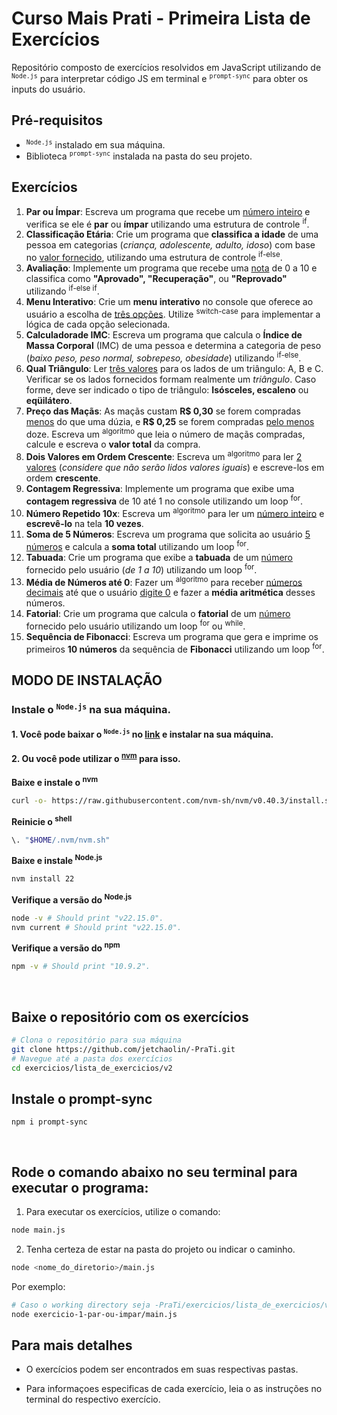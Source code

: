 # **Curso Mais Prati - Primeira Lista de Exercícios**

Repositório composto de exercícios resolvidos em JavaScript utilizando de <sup>`Node.js`</sup> para interpretar código JS em terminal e <sup>`prompt-sync`</sup> para obter os inputs do usuário.

## **Pré-requisitos**

* <sup>`Node.js`</sup> instalado em sua máquina.
* Biblioteca <sup>`prompt-sync`</sup> instalada na pasta do seu projeto.

## **Exercícios**

1. **Par ou Ímpar**: Escreva um programa que recebe um <ins>número inteiro</ins> e verifica se ele é **par** ou **ímpar**
 utilizando uma estrutura de controle <sup>if</sup>.
2. **Classificação Etária**: Crie um programa que **classifica a idade** de uma pessoa em categorias (*criança,
 adolescente, adulto, idoso*) com base no <ins>valor fornecido</ins>, utilizando uma estrutura de
 controle <sup>if-else</sup>.
3. **Avaliação**: Implemente um programa que recebe uma <ins>nota</ins> de 0 a 10 e classifica como
 **"Aprovado", "Recuperação"**, ou **"Reprovado"** utilizando <sup>if-else if</sup>.
4. **Menu Interativo**: Crie um **menu interativo** no console que oferece ao usuário a escolha de <ins>três opções</ins>.
 Utilize <sup>switch-case</sup> para implementar a lógica de cada opção selecionada.
5. **Calculadorade IMC**: Escreva um programa que calcula o **Índice de Massa Corporal** (IMC) de uma pessoa e
 determina a categoria de peso (*baixo peso, peso normal, sobrepeso, obesidade*)
 utilizando <sup>if-else</sup>.
6. **Qual Triângulo**: Ler <ins>três valores</ins> para os lados de um triângulo: A, B e C. Verificar se os lados fornecidos
 formam realmente um *triângulo*. Caso forme, deve ser indicado o tipo de triângulo:
 **Isósceles, escaleno** ou **eqüilátero**.
7. **Preço das Maçãs**: As maçãs custam **R$ 0,30** se forem compradas <ins>menos</ins> do que uma dúzia, e **R$ 0,25** se
 forem compradas <ins>pelo menos</ins> doze. Escreva um <sup>algoritmo</sup> que leia o número de maçãs
 compradas, calcule e escreva o **valor total** da compra.
8. **Dois Valores em Ordem Crescente**: Escreva um <sup>algoritmo</sup> para ler <ins>2 valores</ins> (*considere que não serão lidos valores iguais*)
 e escreve-los em ordem **crescente**.
9. **Contagem Regressiva**: Implemente um programa que exibe uma **contagem regressiva** de 10 até 1 no console
 utilizando um loop <sup>for</sup>.
10. **Número Repetido 10x**: Escreva um <sup>algoritmo</sup> para ler um <ins>número inteiro</ins> e **escrevê-lo** na tela **10 vezes**.
11. **Soma de 5 Números**: Escreva um programa que solicita ao usuário <ins>5 números</ins> e calcula a **soma total**
 utilizando um loop <sup>for</sup>.
12. **Tabuada**: Crie um programa que exibe a **tabuada** de um <ins>número</ins> fornecido pelo usuário (*de 1 a 10*) utilizando um loop <sup>for</sup>.
13. **Média de Números até 0**:  Fazer um <sup>algoritmo</sup> para receber <ins>números decimais</ins> até que o usuário <ins>digite 0</ins> e fazer
 a **média aritmética** desses números.
14. **Fatorial**: Crie um programa que calcula o **fatorial** de um <ins>número</ins> fornecido pelo usuário
 utilizando um loop <sup>for</sup> ou <sup>while</sup>.
15. **Sequência de Fibonacci**: Escreva um programa que gera e imprime os primeiros **10 números** da sequência de **Fibonacci** utilizando um loop <sup>for</sup>.

## **MODO DE INSTALAÇÃO**

### Instale o <sup>`Node.js`</sup> na sua máquina. 

#### 1. Você pode baixar o <sup>`Node.js`</sup> no [link](https://nodejs.org/en/download/) e instalar na sua máquina.

#### 2. Ou você pode utilizar o <sup>[nvm](#baixe-e-instale-o-nvm)</sup> para isso.

**Baixe e instale o <sup>nvm</sup>**

```sh
curl -o- https://raw.githubusercontent.com/nvm-sh/nvm/v0.40.3/install.sh | bash
```

**Reinicie o <sup>shell</sup>**

```sh
\. "$HOME/.nvm/nvm.sh"
```

**Baixe e instale <sup>Node.js</sup>**

```sh
nvm install 22
```

**Verifique a versão do <sup>Node.js</sup>**

```sh
node -v # Should print "v22.15.0".
nvm current # Should print "v22.15.0".
```

**Verifique a versão do <sup>npm</sup>**

```sh
npm -v # Should print "10.9.2".
```
<br />

## **Baixe o repositório com os exercícios**
 
```sh
# Clona o repositório para sua máquina
git clone https://github.com/jetchaolin/-PraTi.git
# Navegue até a pasta dos exercícios
cd exercicios/lista_de_exercicios/v2
```

## **Instale o prompt-sync**

```
npm i prompt-sync
```

<br />

## **Rode o comando abaixo no seu terminal para executar o programa:**
 
1. Para executar os exercícios, utilize o comando:
```sh
node main.js
```

2. Tenha certeza de estar na pasta do projeto ou indicar o caminho.
```sh
node <nome_do_diretorio>/main.js
```
Por exemplo:

```sh
# Caso o working directory seja -PraTi/exercicios/lista_de_exercicios/v2
node exercicio-1-par-ou-impar/main.js
```

## Para mais detalhes

- O exercícios podem ser encontrados em suas respectivas pastas.

- Para informaçoes especificas de cada exercício, leia o as instruções no terminal do respectivo exercício.
